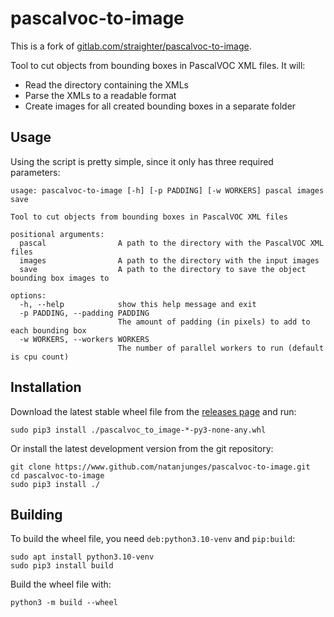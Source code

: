 # pascalvoc-to-image
This is a fork of [gitlab.com/straighter/pascalvoc-to-image](https://gitlab.com/straighter/pascalvoc-to-image).

Tool to cut objects from bounding boxes in PascalVOC XML files. It will:
-   Read the directory containing the XMLs
-   Parse the XMLs to a readable format
-   Create images for all created bounding boxes in a separate folder

## Usage
Using the script is pretty simple, since it only has three required parameters:


```
usage: pascalvoc-to-image [-h] [-p PADDING] [-w WORKERS] pascal images save

Tool to cut objects from bounding boxes in PascalVOC XML files

positional arguments:
  pascal                A path to the directory with the PascalVOC XML files
  images                A path to the directory with the input images
  save                  A path to the directory to save the object bounding box images to

options:
  -h, --help            show this help message and exit
  -p PADDING, --padding PADDING
                        The amount of padding (in pixels) to add to each bounding box
  -w WORKERS, --workers WORKERS
                        The number of parallel workers to run (default is cpu count)
```

## Installation
Download the latest stable wheel file from the [releases page](https://github.com/natanjunges/pascalvoc-to-image/releases) and run:
```shell
sudo pip3 install ./pascalvoc_to_image-*-py3-none-any.whl
```

Or install the latest development version from the git repository:
```shell
git clone https://www.github.com/natanjunges/pascalvoc-to-image.git
cd pascalvoc-to-image
sudo pip3 install ./
```

## Building
To build the wheel file, you need `deb:python3.10-venv` and `pip:build`:
```shell
sudo apt install python3.10-venv
sudo pip3 install build
```

Build the wheel file with:
```shell
python3 -m build --wheel
```
